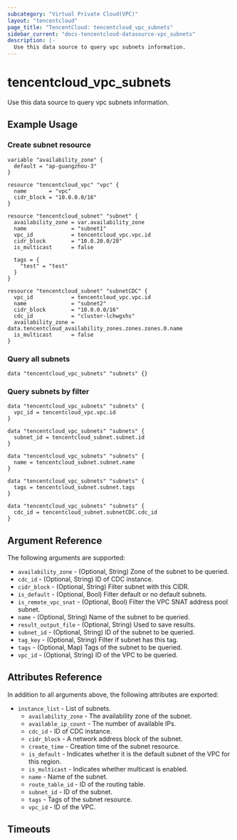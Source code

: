 ```yaml
---
subcategory: "Virtual Private Cloud(VPC)"
layout: "tencentcloud"
page_title: "TencentCloud: tencentcloud_vpc_subnets"
sidebar_current: "docs-tencentcloud-datasource-vpc_subnets"
description: |-
  Use this data source to query vpc subnets information.
---
```


# tencentcloud_vpc_subnets

Use this data source to query vpc subnets information.

## Example Usage

### Create subnet resource

```hcl
variable "availability_zone" {
  default = "ap-guangzhou-3"
}

resource "tencentcloud_vpc" "vpc" {
  name       = "vpc"
  cidr_block = "10.0.0.0/16"
}

resource "tencentcloud_subnet" "subnet" {
  availability_zone = var.availability_zone
  name              = "subnet1"
  vpc_id            = tencentcloud_vpc.vpc.id
  cidr_block        = "10.0.20.0/28"
  is_multicast      = false

  tags = {
    "test" = "test"
  }
}

resource "tencentcloud_subnet" "subnetCDC" {
  vpc_id            = tencentcloud_vpc.vpc.id
  name              = "subnet2"
  cidr_block        = "10.0.0.0/16"
  cdc_id            = "cluster-lchwgxhs"
  availability_zone = data.tencentcloud_availability_zones.zones.zones.0.name
  is_multicast      = false
}
```

### Query all subnets

```hcl
data "tencentcloud_vpc_subnets" "subnets" {}
```

### Query subnets by filter

```hcl
data "tencentcloud_vpc_subnets" "subnets" {
  vpc_id = tencentcloud_vpc.vpc.id
}

data "tencentcloud_vpc_subnets" "subnets" {
  subnet_id = tencentcloud_subnet.subnet.id
}

data "tencentcloud_vpc_subnets" "subnets" {
  name = tencentcloud_subnet.subnet.name
}

data "tencentcloud_vpc_subnets" "subnets" {
  tags = tencentcloud_subnet.subnet.tags
}

data "tencentcloud_vpc_subnets" "subnets" {
  cdc_id = tencentcloud_subnet.subnetCDC.cdc_id
}
```

## Argument Reference

The following arguments are supported:

* `availability_zone` - (Optional, String) Zone of the subnet to be queried.
* `cdc_id` - (Optional, String) ID of CDC instance.
* `cidr_block` - (Optional, String) Filter subnet with this CIDR.
* `is_default` - (Optional, Bool) Filter default or no default subnets.
* `is_remote_vpc_snat` - (Optional, Bool) Filter the VPC SNAT address pool subnet.
* `name` - (Optional, String) Name of the subnet to be queried.
* `result_output_file` - (Optional, String) Used to save results.
* `subnet_id` - (Optional, String) ID of the subnet to be queried.
* `tag_key` - (Optional, String) Filter if subnet has this tag.
* `tags` - (Optional, Map) Tags of the subnet to be queried.
* `vpc_id` - (Optional, String) ID of the VPC to be queried.

## Attributes Reference

In addition to all arguments above, the following attributes are exported:

* `instance_list` - List of subnets.
  * `availability_zone` - The availability zone of the subnet.
  * `available_ip_count` - The number of available IPs.
  * `cdc_id` - ID of CDC instance.
  * `cidr_block` - A network address block of the subnet.
  * `create_time` - Creation time of the subnet resource.
  * `is_default` - Indicates whether it is the default subnet of the VPC for this region.
  * `is_multicast` - Indicates whether multicast is enabled.
  * `name` - Name of the subnet.
  * `route_table_id` - ID of the routing table.
  * `subnet_id` - ID of the subnet.
  * `tags` - Tags of the subnet resource.
  * `vpc_id` - ID of the VPC.


## Timeouts

<no value>


